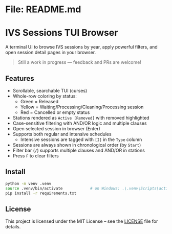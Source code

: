 
# File: README.md
# IVS Sessions TUI Browser

A terminal UI to browse IVS sessions by year, apply powerful filters, and open session detail pages in your browser.

> Still a work in progress — feedback and PRs are welcome!

## Features
- Scrollable, searchable TUI (curses)
- Whole-row coloring by status:
  - Green = Released
  - Yellow = Waiting/Processing/Cleaning/Processing session
  - Red = Cancelled or empty status
- Stations rendered as `Active [Removed]` with removed highlighted
- Case-sensitive filtering with AND/OR logic and multiple clauses
- Open selected session in browser (Enter)
- Supports both regular and intensive schedules
  - Intensive sessions are tagged with `[I]` in the `Type` column
- Sessions are always shown in chronological order (by `Start`)
- Filter bar (`/`) supports multiple clauses and AND/OR in stations
- Press `F` to clear filters


## Install
```bash
python -m venv .venv
source .venv/bin/activate            # on Windows: .\.venv\Scripts\activate
pip install -r requirements.txt
```

## License
This project is licensed under the MIT License – see the [LICENSE](LICENSE) file for details.
